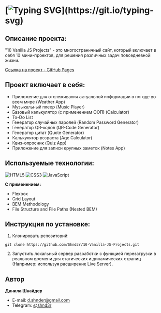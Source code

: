 # [![Typing SVG](https://readme-typing-svg.demolab.com?font=Fira+Code&size=30&pause=1000&width=650&lines=Проект:+"10+Vanilla+JS+Projects")](https://git.io/typing-svg)

## Описание проекта:
"10 Vanilla JS Projects" - это многостраничный сайт, который включает в себя 10 мини-проектов, для решения различных задач повседневной жизни.

[Ссылка на проект - GitHub Pages](https://shnd3r.github.io/10-Vanilla-JS-Projects/)

## Проект включает в себя:
- Приложение для отслеживания актуальной информации о погоде во всем мире (Weather App)
- Музыкальный плеер (Music Player)
- Базовый калькулятор (с применением ООП) (Calculator)
- To-Do List
- Генератор случайных паролей (Random Password Generator)
- Генератор QR-кодов (QR-Code Generator) 
- Генератор цитат (Quote Generator)
- Калькулятор возраста (Age Calculator)
- Квиз-опросник (Quiz App)
- Приложение для записи крупных заметок (Notes App)

## Используемые технологии:
![HTML5](https://img.shields.io/badge/html5-%23E34F26.svg?style=for-the-badge&logo=html5&logoColor=white) 
![CSS3](https://img.shields.io/badge/css3-%231572B6.svg?style=for-the-badge&logo=css3&logoColor=white)
![JavaScript](https://img.shields.io/badge/javascript-%23323330.svg?style=for-the-badge&logo=javascript&logoColor=%23F7DF1E)

**С применением:**
* Flexbox
* Grid Layout
* BEM Methodology
* File Structure and File Paths (Nested BEM)

## Инструкция по установке: 
1. Клонировать репозиторий:
```
git clone https://github.com/Shnd3r/10-Vanilla-JS-Projects.git
```
2. Запустить локальный сервер разработки с функцией перезагрузки в реальном времени для статических и динамических страниц (Например: используя расширение Live Server).

## Автор

**Данила Шнайдер**

- E-mail: [d.shnder@gmail.com](mailto:d.shnder@gmail.com)
- Telegram: [@shnd3r](https://t.me/shnd3r)
